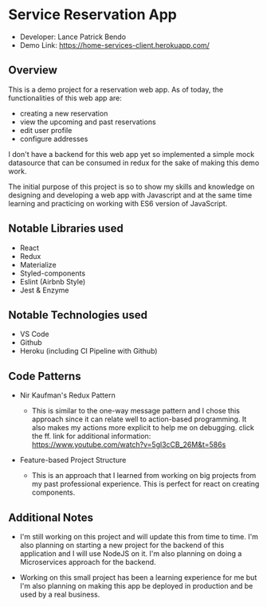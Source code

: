 # Service Reservation App
* Developer: Lance Patrick Bendo
* Demo Link: https://home-services-client.herokuapp.com/

## Overview
This is a demo project for a reservation
web app. As of today, the functionalities of
this web app are: 
  * creating a new reservation
  * view the upcoming and past reservations
  * edit user profile
  * configure addresses
	
I don't have a backend for this web app yet so implemented 
a simple mock datasource that can be consumed in redux for 
the sake of making this demo work.

The initial purpose of this project is so to show 
my skills and knowledge on designing and developing
a web app with Javascript and at the same time learning
and practicing on working with ES6 version of JavaScript.
	
## Notable Libraries used
* React
* Redux
* Materialize
* Styled-components
* Eslint (Airbnb Style)
* Jest & Enzyme

## Notable Technologies used
* VS Code
* Github
* Heroku (including CI Pipeline with Github)

## Code Patterns
* Nir Kaufman's Redux Pattern
  * This is similar to the one-way message pattern
  and I chose this approach since it can relate 
  well to action-based programming. It also makes my actions
  more explicit to help me on debugging.
  click the ff. link for additional information: https://www.youtube.com/watch?v=5gl3cCB_26M&t=586s

* Feature-based Project Structure
  * This is an approach that I learned from working
  on big projects from my past professional experience.
  This is perfect for react on creating components.

## Additional Notes
  * I'm still working on this project and will update this
  from time to time. I'm also planning on starting a new project
  for the backend of this application and I will use NodeJS
  on it. I'm also planning on doing a Microservices approach
  for the backend. 
  
  * Working on this small project has been 
  a learning experience for me but I'm also planning on 
  making this app be deployed in production and be used by
  a real business.
